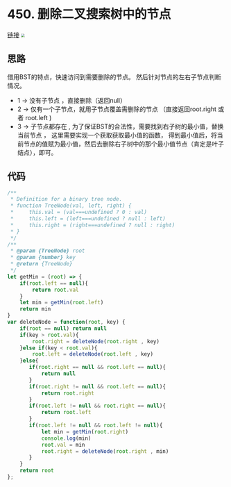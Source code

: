 # 450. 删除二叉搜索树中的节点
[链接](https://leetcode-cn.com/problems/delete-node-in-a-bst/)
<img src="https://tva1.sinaimg.cn/large/008i3skNly1gwxfv2s8ogj30vu0q2go6.jpg" style="zoom:50%;" />

## 思路
借用BST的特点，快速访问到需要删除的节点。
然后针对节点的左右子节点判断情况。
 - 1 -> 没有子节点 ，直接删除（返回null）
 - 2 -> 仅有一个子节点，就用子节点覆盖需删除的节点 （直接返回root.right 或者 root.left )
 - 3 -> 子节点都存在 , 为了保证BST的合法性，需要找到右子树的最小值，替换当前节点 ， 这里需要实现一个获取获取最小值的函数，
得到最小值后，将当前节点的值赋为最小值，然后去删除右子树中的那个最小值节点（肯定是叶子结点），即可。

## 代码
```javascript
/**
 * Definition for a binary tree node.
 * function TreeNode(val, left, right) {
 *     this.val = (val===undefined ? 0 : val)
 *     this.left = (left===undefined ? null : left)
 *     this.right = (right===undefined ? null : right)
 * }
 */
/**
 * @param {TreeNode} root
 * @param {number} key
 * @return {TreeNode}
 */
let getMin = (root) => {
    if(root.left == null){
        return root.val
    }
    let min = getMin(root.left)
    return min
}
var deleteNode = function(root, key) {
    if(root == null) return null
    if(key > root.val){
        root.right = deleteNode(root.right , key)
    }else if(key < root.val){
        root.left = deleteNode(root.left , key)
    }else{
       if(root.right == null && root.left == null){
           return null
       }
       if(root.right != null && root.left == null){
           return root.right
       }
       if(root.left != null && root.right == null){
           return root.left
       }
       if(root.left != null && root.left != null){
           let min = getMin(root.right)
           console.log(min)
           root.val = min
           root.right = deleteNode(root.right , min)
       }
    }
    return root
};
```